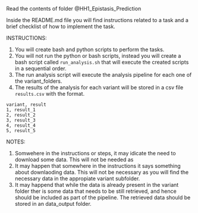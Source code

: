 


Read the contents of folder @HH1_Epistasis_Prediction

Inside the README.md file you will find instructions related to a task and a brief checklist of how to implement the task.

INSTRUCTIONS:
1) You will create bash and python scripts to perform the tasks.
2) You will not run the python or bash scripts, instead you will create a bash script called `run_analysis.sh` that will execute the created scripts in a sequential order.
3) The run analysis script will execute the analysis pipeline for each one of the variant_folders.
4) The results of the analysis for each variant will be stored in a csv file `results.csv` with the format.

```{csv}[results.csv]
variant, result
1, result_1
2, result_2
3, result_3
4, result_4
5, result_5
```


NOTES:

1) Somwehere in the instructions or steps, it may idicate the need to download some data. This will not be needed as 
2) It may happen that somewhere in the instructions it says something  about downlaoding data. This will not be necessary as you will find the necessary data in the appropiate variant subfolder.
3) It may happend that while the data is already present in the variant folder ther is some data that needs to be still retrieved, and hence should be included as part of the pipeline. The retrieved data should be stored in an data_output folder. 



